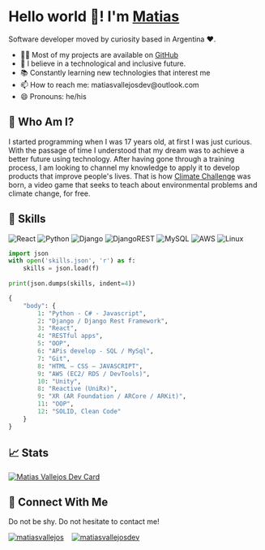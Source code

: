 <h1>Hello world 👋! I'm <a href="https://www.linkedin.com/in/matiasvallejos/">Matias</a></h1> 
<p>
    Software developer moved by curiosity based in Argentina ❤. 
</p>

<ul>
    <li>
        👨‍💻 Most of my projects are available on <a href="https://github.com/matiasvallejosdev">GitHub</a>
    </li>
    <li>
       🔮 I believe in a technological and inclusive future.
    </li>
    <li>
        📚 Constantly learning new technologies that interest me
    </li>
    <li>
        📫 How to reach me: matiasvallejosdev@outlook.com
    </li>
    <li>
        😄 Pronouns: he/his
    </li>
</ul>

<h2>🙋 Who Am I?</h2>

<p>
I started programming when I was 17 years old, at first I was just curious. With the passage of time I understood that my dream was to achieve a better future using technology. After having gone through a training process, I am looking to channel my knowledge to apply it to develop products that improve people's lives. That is how <a alt="desafiplaneta" href="https://planet-challenge-landing.vercel.app/">Climate Challenge</a> was born, a video game that seeks to teach about environmental problems and climate change, for free.
</p>

<h2>🧰 Skills</h2>

![React](https://img.shields.io/badge/react-%2320232a.svg?style=for-the-badge&logo=react&logoColor=%2361DAFB)
![Python](https://img.shields.io/badge/python-3670A0?style=for-the-badge&logo=python&logoColor=ffdd54)
![Django](https://img.shields.io/badge/django-%23092E20.svg?style=for-the-badge&logo=django&logoColor=white)
![DjangoREST](https://img.shields.io/badge/DJANGO-REST-ff1709?style=for-the-badge&logo=django&logoColor=white&color=ff1709&labelColor=gray)
![MySQL](https://img.shields.io/badge/mysql-%2300f.svg?style=for-the-badge&logo=mysql&logoColor=white)
![AWS](https://img.shields.io/badge/AWS-%23FF9900.svg?style=for-the-badge&logo=amazon-aws&logoColor=white)
![Linux](https://img.shields.io/badge/linux-C.svg?style=for-the-badge&logo=linux&logoColor=000&color=FF0)

```Python
import json
with open('skills.json', 'r') as f:
    skills = json.load(f)
  
print(json.dumps(skills, indent=4))
```

```Python
{
    "body": {
        1: "Python - C# - Javascript",
        2: "Django / Django Rest Framework",
        3: "React",
        4: "RESTful apps",
        5: "OOP",
        6: "APis develop - SQL / MySql",
        7: "Git",
        8: "HTML – CSS – JAVASCRIPT",
        9: "AWS (EC2/ RDS / DevTools)",
        10: "Unity",
        8: "Reactive (UniRx)",
        9: "XR (AR Foundation / ARCore / ARKit)",
        11: "OOP",
        12: "SOLID, Clean Code"
    }
}
```

<h2>📈 Stats</h2>

<a href="https://www.linkedin.com/in/matiasvallejos/">
  <img src="https://github-readme-stats.vercel.app/api?username=matiasvallejosdev&theme=github_dark" alt="Matias Vallejos Dev Card"/>
</a>

<h2>🤝 Connect With Me</h2>

Do not be shy. Do not hesitate to contact me!

<p align="left" style="display: flex; flex-direction: row; gap: 1rem; justify-content: flex-start; align-items: center;">
    <a href="https://www.linkedin.com/in/matiasvallejos/" target="blank"><img align="center" src="https://img.shields.io/badge/Twitter-%231DA1F2.svg?style=for-the-badge&logo=Twitter&logoColor=white" alt="matiasvallejos"/>
    </a>
    <a href="https://twitter.com/mativallejosdev" target="blank"><img align="center" src="https://img.shields.io/badge/linkedin-%230077B5.svg?style=for-the-badge&logo=linkedin&logoColor=white" alt="matiasvallejosdev"/>
    </a>
</p>
